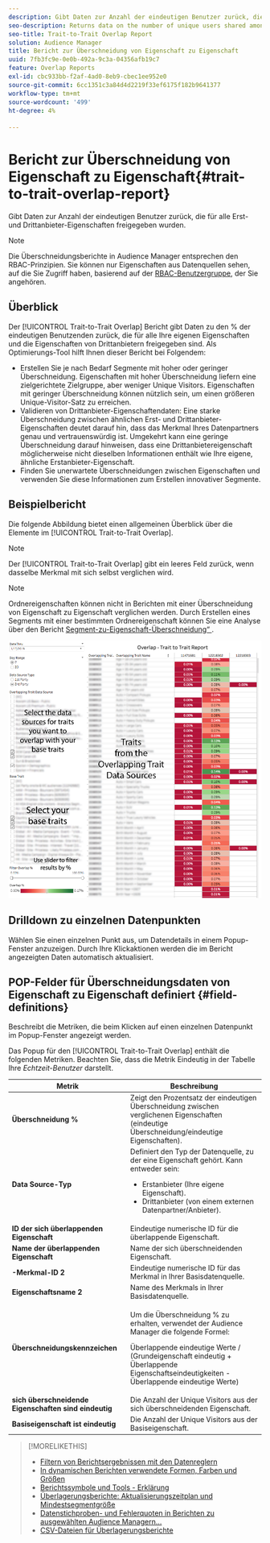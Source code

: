 ```yaml
---
description: Gibt Daten zur Anzahl der eindeutigen Benutzer zurück, die für alle Erst- und Drittanbieter-Eigenschaften freigegeben wurden.
seo-description: Returns data on the number of unique users shared among all your first and third-party traits.
seo-title: Trait-to-Trait Overlap Report
solution: Audience Manager
title: Bericht zur Überschneidung von Eigenschaft zu Eigenschaft
uuid: 7fb3fc9e-0e0b-492a-9c3a-04356afb19c7
feature: Overlap Reports
exl-id: cbc933bb-f2af-4ad0-8eb9-cbec1ee952e0
source-git-commit: 6cc1351c3a84d4d2219f33ef6175f182b9641377
workflow-type: tm+mt
source-wordcount: '499'
ht-degree: 4%

---
```


# Bericht zur Überschneidung von Eigenschaft zu Eigenschaft{#trait-to-trait-overlap-report}

Gibt Daten zur Anzahl der eindeutigen Benutzer zurück, die für alle Erst- und Drittanbieter-Eigenschaften freigegeben wurden.

>[!NOTE]
>
>Die Überschneidungsberichte in Audience Manager entsprechen den RBAC-Prinzipien. Sie können nur Eigenschaften aus Datenquellen sehen, auf die Sie Zugriff haben, basierend auf der [RBAC-Benutzergruppe](/help/using/features/administration/administration-overview.md), der Sie angehören.

<!-- 

c_overlap_reports.xml

 -->

## Überblick

Der [!UICONTROL Trait-to-Trait Overlap] Bericht gibt Daten zu den % der eindeutigen Benutzenden zurück, die für alle Ihre eigenen Eigenschaften und die Eigenschaften von Drittanbietern freigegeben sind. Als Optimierungs-Tool hilft Ihnen dieser Bericht bei Folgendem:

* Erstellen Sie je nach Bedarf Segmente mit hoher oder geringer Überschneidung. Eigenschaften mit hoher Überschneidung liefern eine zielgerichtete Zielgruppe, aber weniger Unique Visitors. Eigenschaften mit geringer Überschneidung können nützlich sein, um einen größeren Unique-Visitor-Satz zu erreichen.
* Validieren von Drittanbieter-Eigenschaftendaten: Eine starke Überschneidung zwischen ähnlichen Erst- und Drittanbieter-Eigenschaften deutet darauf hin, dass das Merkmal Ihres Datenpartners genau und vertrauenswürdig ist. Umgekehrt kann eine geringe Überschneidung darauf hinweisen, dass eine Drittanbietereigenschaft möglicherweise nicht dieselben Informationen enthält wie Ihre eigene, ähnliche Erstanbieter-Eigenschaft.
* Finden Sie unerwartete Überschneidungen zwischen Eigenschaften und verwenden Sie diese Informationen zum Erstellen innovativer Segmente.

## Beispielbericht

Die folgende Abbildung bietet einen allgemeinen Überblick über die Elemente im [!UICONTROL Trait-to-Trait Overlap].

>[!NOTE]
>
>Der [!UICONTROL Trait-to-Trait Overlap] gibt ein leeres Feld zurück, wenn dasselbe Merkmal mit sich selbst verglichen wird.

>[!NOTE]
>
>Ordnereigenschaften können nicht in Berichten mit einer Überschneidung von Eigenschaft zu Eigenschaft verglichen werden. Durch Erstellen eines Segments mit einer bestimmten Ordnereigenschaft können Sie eine Analyse über den Bericht [Segment-zu-Eigenschaft-Überschneidung“ ](/help/using/reporting/dynamic-reports/segment-trait-overlap-report.md).

![](assets/trait-to-trait-overlap.png)

## Drilldown zu einzelnen Datenpunkten

Wählen Sie einen einzelnen Punkt aus, um Datendetails in einem Popup-Fenster anzuzeigen. Durch Ihre Klickaktionen werden die im Bericht angezeigten Daten automatisch aktualisiert.

## POP-Felder für Überschneidungsdaten von Eigenschaft zu Eigenschaft definiert {#field-definitions}

Beschreibt die Metriken, die beim Klicken auf einen einzelnen Datenpunkt im Popup-Fenster angezeigt werden.

<!-- 

r_t2t_data_pop.xml

 -->

Das Popup für den [!UICONTROL Trait-to-Trait Overlap] enthält die folgenden Metriken. Beachten Sie, dass die Metrik Eindeutig in der Tabelle Ihre *Echtzeit-Benutzer* darstellt.

<table id="table_A2A0CFC47C1A404994B82E6630E711A2"> 
 <thead> 
  <tr> 
   <th colname="col1" class="entry"> Metrik </th> 
   <th colname="col2" class="entry"> Beschreibung </th> 
  </tr>
 </thead>
 <tbody> 
  <tr> 
   <td colname="col1"><b><span class="wintitle"> Überschneidung %</span></b> </td> 
   <td colname="col2"> Zeigt den Prozentsatz der eindeutigen Überschneidung zwischen verglichenen Eigenschaften (eindeutige Überschneidung/eindeutige Eigenschaften). </td> 
  </tr> 
  <tr> 
   <td colname="col1"><b><span class="wintitle"> Data Source-Typ</span></b> </td> 
   <td colname="col2">Definiert den Typ der Datenquelle, zu der eine Eigenschaft gehört. Kann entweder sein: 
    <ul id="ul_0477C04A33FD4F5D998B98984E6554D3"> 
     <li id="li_50FCA48EDB5843AB8FB6C34ED2C0067D">Erstanbieter (Ihre eigene Eigenschaft). </li> 
     <li id="li_4F6148EDAEFE43FA8D505944E9FE3855">Drittanbieter (von einem externen Datenpartner/Anbieter). </li> 
    </ul> </td> 
  </tr> 
  <tr> 
   <td colname="col1"><b><span class="wintitle"> ID der sich überlappenden Eigenschaft</span></b> </td> 
   <td colname="col2"> Eindeutige numerische ID für die überlappende Eigenschaft. </td> 
  </tr> 
  <tr> 
   <td colname="col1"><b><span class="wintitle"> Name der überlappenden Eigenschaft</span></b> </td> 
   <td colname="col2"> Name der sich überschneidenden Eigenschaft. </td> 
  </tr>
    <tr> 
   <td colname="col1"><b><span class="wintitle">-Merkmal-ID 2</span></b> </td> 
   <td colname="col2"> Eindeutige numerische ID für das Merkmal in Ihrer Basisdatenquelle. </td> 
  </tr> 
  <tr> 
   <td colname="col1"><b><span class="wintitle"> Eigenschaftsname 2</span></b> </td> 
   <td colname="col2"> Name des Merkmals in Ihrer Basisdatenquelle. </td> 
  </tr> 
  <tr> 
   <td colname="col1"><b><span class="wintitle"> Überschneidungskennzeichen</span></b> </td> 
   <td colname="col2"> <p>Um die Überschneidung % zu erhalten, verwendet der Audience Manager die folgende Formel:</p> <p>Überlappende eindeutige Werte / (Grundeigenschaft eindeutig + Überlappende Eigenschaftseindeutigkeiten - Überlappende eindeutige Werte)</p> </td> 
  </tr> 
  <tr> 
   <td colname="col1"><b><span class="wintitle"> sich überschneidende Eigenschaften sind eindeutig</span></b> </td> 
   <td colname="col2"> Die Anzahl der Unique Visitors aus der sich überschneidenden Eigenschaft. </td> 
  </tr> 
    <tr> 
   <td colname="col1"><b><span class="wintitle"> Basiseigenschaft ist eindeutig</span></b> </td> 
   <td colname="col2"> Die Anzahl der Unique Visitors aus der Basiseigenschaft. </td> 
  </tr> 
 </tbody> 
</table>

>[!MORELIKETHIS]
>
>* [Filtern von Berichtsergebnissen mit den Datenreglern](../../reporting/dynamic-reports/data-sliders.md)
>* [In dynamischen Berichten verwendete Formen, Farben und Größen](../../reporting/dynamic-reports/interactive-report-technology.md#shapes-colors-sizes)
>* [Berichtssymbole und Tools - Erklärung](../../reporting/dynamic-reports/interactive-report-technology.md#icons-tools-explained)
>* [Überlagerungsberichte: Aktualisierungszeitplan und Mindestsegmentgröße](../../reporting/dynamic-reports/overlap-minimum-segment-size.md)
>* [Datenstichproben- und Fehlerquoten in Berichten zu ausgewählten Audience Managern…](../../reporting/report-sampling.md)
>* [CSV-Dateien für Überlagerungsberichte](../../reporting/dynamic-reports/overlap-csv-files.md)
